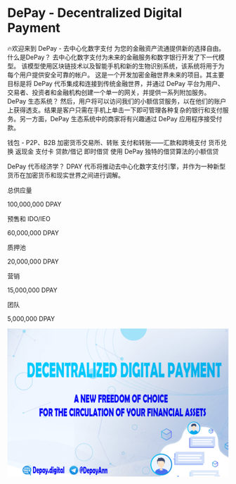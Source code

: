 # DePay - Decentralized Digital Payment

🔥欢迎来到 DePay - 去中心化数字支付
为您的金融资产流通提供新的选择自由。
什么是DePay？
去中心化数字支付为未来的金融服务和数字银行开发了下一代模型。
该模型使用区块链技术以及智能手机和新的生物识别系统，该系统将用于为每个用户提供安全可靠的帐户。
这是一个开发加密金融世界未来的项目。其主要目标是将 DePay 代币集成和连接到传统金融世界，并通过 DePay 平台为用户、交易者、投资者和金融机构创建一个单一的网关，并提供一系列附加服务。
DePay 生态系统？
然后，用户将可以访问我们的小额信贷服务，以在他们的账户上获得透支。结果是客户只需在手机上单击一下即可管理各种复杂的银行和支付服务。另一方面，DePay 生态系统中的商家将有兴趣通过 DePay 应用程序接受付款。

  钱包 - P2P、B2B 加密货币交易所、转账
  支付和转账——汇款和跨境支付
  货币兑换
  返现金
  支付卡
  贷款/借记
  即时借贷
  使用 DePay 独特的借贷算法的小额信贷

DePay 代币经济学？
DPAY 代币将推动去中心化数字支付引擎，并作为一种新型货币在加密货币和现实世界之间进行调解。

  总供应量

100,000,000 DPAY

  预售和 IDO/IEO

60,000,000 DPAY

  质押池

20,000,000 DPAY

  营销

15,000,000 DPAY

  团队

5,000,000 DPAY

![depaydecentralizeddigitalpayment-dapp-defi-bsc-image1_9a8e773e1012a4f664ad56b78ea994e4](depaydecentralizeddigitalpayment-dapp-defi-bsc-image1_9a8e773e1012a4f664ad56b78ea994e4.png)

